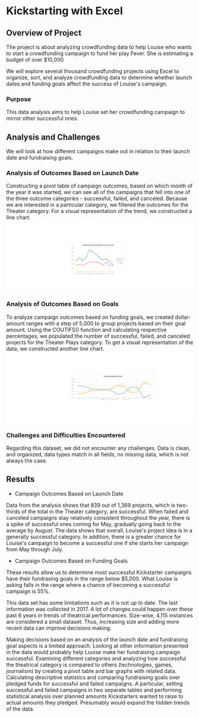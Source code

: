 # Kickstarting with Excel

## Overview of Project

The project is about analyzing crowdfunding data to help Louise who wants to start a crowdfunding campaign to fund her play Fever. She is estimating a budget of over $10,000

We will explore several thousand crowdfunding projects using Excel to organize, sort, and analyze crowdfunding data to determine whether launch dates and funding goals affect the success of Louise's campaign.

### Purpose

This data analysis aims to help Louise set her crowdfunding campaign to mirror other successful ones.

## Analysis and Challenges

We will look at how different campaigns make out in relation to their launch date and fundraising goals.

### Analysis of Outcomes Based on Launch Date

Constructing a pivot table of campaign outcomes, based on which month of the year it was started, we can see all of the campaigns that fell into one of the three outcome categories - successful, failed, and canceled. Because we are interested in a particular category, we filtered the outcomes for the Theater category. For a visual representation of the trend, we constructed a line chart.
![Theater_Outcomes_vs_Launch](https://github.com/NadzeyaAudzeichuk/kickstarter-analysis/blob/main/Theater_Outcomes_vs_Launch.png)

### Analysis of Outcomes Based on Goals

To analyze campaign outcomes based on funding goals, we created dollar-amount ranges with a step of 5,000 to group projects based on their goal amount. Using the COUTIFS() function and calculating respective percentages, we populated the number of successful, failed, and canceled projects for the Theater Plays category. To get a visual representation of the data, we constructed another line chart.
![Outcomes_vs_Goals](https://github.com/NadzeyaAudzeichuk/kickstarter-analysis/blob/main/Outcomes_vs_Goals.png)

### Challenges and Difficulties Encountered

Regarding this dataset, we did not encounter any challenges. Data is clean, and organized, data types match in all fields, no missing data, which is not always the case.  

## Results

- Campaign Outcomes Based on Launch Date

Data from the analysis shows that 839 out of 1,369 projects, which is two-thirds of the total in the Theater category, are successful. When failed and canceled campaigns stay relatively consistent throughout the year, there is a spike of successful ones coming for May, gradually going back to the average by August. The data shows that overall, Louise's project idea is in a generally successful category. In addition, there is a greater chance for Louise's campaign to become a successful one if she starts her campaign from May through July.

- Campaign Outcomes Based on Funding Goals

These results allow us to determine most successful Kickstarter campaigns have their fundrasing goals in the range below $5,000. What Louise is asking falls in the range where a chance of becoming a successful campaign is 55%.    

This data set has some limitations such as it is not up to date. The last information was collected in 2017. A lot of changes could happen over these past 6 years in trends of theatrical performances. Size-wise, 4,115 instances are considered a small dataset. Thus, increasing size and adding more recent data can improve decisions making.

Making decisions based on an analysis of the launch date and fundraising goal aspects is a limited approach. Looking at other information presented in the data would probably help Louise make her fundraising campaign successful. 
Examining different categories and analyzing how successful the theatrical category is compared to others (technologies, games, journalism) by creating a pivot table and bar graphs with related data. Calculating descriptive statistics and comparing fundraising goals over pledged funds for successful and failed campaigns. A particular, setting successful and failed campaigns in two separate tables and performing statistical analysis over planned amounts Kickstarters wanted to raise to actual amounts they pledged. Presumably would expand the hidden trends of the data.
